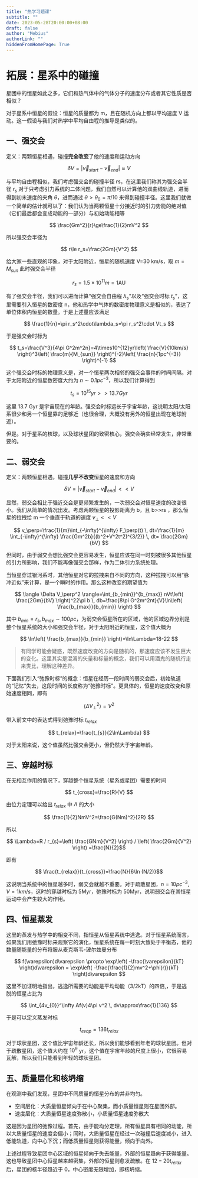 ```yaml
---
title: "热学习题课"
subtitle: ""
date: 2023-05-28T20:00:00+08:00
draft: false
author: "Mebius"
authorLink: ""
hiddenFromHomePage: True
---
```


# 拓展：星系中的碰撞

星团中的恒星如此之多，它们和热气体中的气体分子的速度分布或者其它性质是否相似？

对于星系中恒星的假设：恒星的质量都为 m，且在随机方向上都以平均速度 V 运动。这一假设与我们对热学中平均自由程的推导是类似的。

## 一、强交会
定义：两颗恒星相遇，碰撞**完全改变**了他的速度和运动方向

$$ \delta V=|\vec{v}_{start}-\vec{v}_{end}|\approx V $$

与平均自由程相似，我们考虑强交会的碰撞半径 rs，在这里我们称其为强交会半径 $r_s$
对于只考虑引力系统的二体问题，我们自然可以计算他的双曲线轨道，进而得到初末速度的夹角 $\theta$，进而通过 $\theta>\theta_0=\pi/10$ 来得到碰撞半径。这里我们就做一个简单的估计就可以了：我们认为当两颗恒星十分接近时的引力势能的绝对值（它们最后都会变成动能的一部分）与初始动能相等

$$ \frac{Gm^2}{r}\ge\frac{1}{2}mV^2 $$

所以强交会半径为

$$ r\le r_s=\frac{2Gm}{V^2} $$

给大家一些直观的印象，对于太阳附近，恒星的随机速度 V=30 km/s，取 $m=M_{sun}$ 此时强交会半径

$$ r_s=1.5\times10^{11}m=1\text{AU} $$

有了强交会半径，我们可以进而计算“强交会自由程 $\lambda_s$”以及“强交会时标 $t_s$”，这里需要引入恒星的数密度 n，他和热学中气体的数密度物理意义是相似的，表达了单位体积内恒星的数量。于是上述量应该满足

$$ \frac{1}{n}=\pi r_s^2\cdot\lambda_s=\pi r_s^2\cdot Vt_s $$

于是强交会时标为

$$ t_s=\frac{V^3}{4\pi G^2m^2n}=4\times10^{12}yr\left( \frac{V}{10km/s} \right)^3\left( \frac{m}{M_{sun}} \right)^{-2}\left( \frac{n}{1pc^{-3}} \right)^{-1} $$

这个强交会时标的物理意义是，对一个恒星两次相邻的强交会事件的时间间隔。对于太阳附近的恒星数密度大约为 $n\sim0.1pc^{-3}$，所以我们计算得到

$$ t_s=10^{15}yr>>13.7Gyr $$

这里 13.7 Gyr 是宇宙现在的年龄。强交会时标远长于宇宙年龄，这说明太阳/太阳系很少和另一个恒星靠的足够近（也很合理，大概没有另外的恒星出现在地球附近）。

但是。对于星系的核球，以及球状星团的致密核心，强交会确实经常发生，非常重要的。

## 二、弱交会
定义：两颗恒星相遇，碰撞**几乎不改变**恒星的速度和方向

$$\delta V=|\vec{v}_{start}-\vec{v}_{end}|<< V $$

显然，弱交会相比于强近交会是更频繁发生的，一次弱交会对恒星速度的改变很小。我们从简单的情况出发。考虑两颗恒星的投影距离为 b，且 b>>rs ，那么恒星的拉拽给 m 一个垂直于轨道的速度 $v_\perp<<V$

$$ v_\perp=\frac{1}{m}\int_{-\infty}^{\infty} F_\perp(t) \, dt=\frac{1}{m} \int_{-\infty}^{\infty} \frac{Gm^2b}{(b^2+V^2t^2)^{3/2}} \, dt=  \frac{2Gm}{bV} $$

但同时，由于弱交会想比强交会更容易发生，恒星应该在同一时刻被很多其他恒星的引力所影响，我们不能再像强交会那样，作为二体引力系统处理。

当恒星穿过银河系时，其他恒星对它的拉拽来自不同的方向，这种拉拽可以用“脉冲近似”来计算，是一个瞬时的作用。那么这种改变的期望值为

$$ \langle \Delta V_\perp^2 \rangle=\int_{b_{min}}^{b_{max}} nVt\left( \frac{2Gm}{bV} \right)^22\pi b \, db=\frac{8\pi G^2m^2nt}{V}\ln\left( \frac{b_{max}}{b_{min}} \right)  $$

其中 $b_{min}=r_s, b_{max}\sim 100pc$，为弱交会恒星所在的区域，他的区域边界分别是整个恒星系统的大小和强交会半径，对于太阳附近的恒星，这个值大概为

$$ \ln\left( \frac{b_{max}}{b_{min}} \right)=\ln\Lambda=18-22 $$

>有同学可能会疑惑，既然速度改变的方向是随机的，那速度应该不发生巨大的变化。这里其实是混淆的矢量和标量的概念，我们可以用酒鬼的随机行走来类比，理解这种差异。

下面我们引入“弛豫时标”的概念：恒星在经历一段时间的弱交会后，初始轨道的“记忆”失去，这段时间的长度称为“弛豫时标”。更具体的，恒星的速度改变和原始速度相同，即有

$$ \langle \Delta V_\perp^2	\rangle= V^2 $$

带入前文中的表达式得到弛豫时标 $t_{relax}$

$$ t_{relax}=\frac{t_{s}}{2\ln\Lambda} $$

对于太阳来说，这个值虽然比强交会更小，但仍然大于宇宙年龄。

## 三、穿越时标
在无相互作用的情况下，穿越整个恒星系统（星系或星团）需要的时间

$$ t_{cross}=\frac{R}{V} $$

由位力定理可以给出 $t_{relax}$ 中 $\Lambda$ 的大小

$$ \frac{1}{2}NmV^2=\frac{G(Nm)^2}{2R} $$

所以

$$ \Lambda=R / r_{s}=\left( \frac{GNm}{V^2} \right) / \left( \frac{2Gm}{V^2} \right) =\frac{N}{2}$$

即有

$$ \frac{t_{relax}}{t_{cross}}=\frac{N}{6\ln (N/2)}$$

这说明当系统中的恒星越多时，弱交会就越不重要。对于疏散星团，$n=10pc^{-3}, V=1km/s$，这时的穿越时标为 5Myr，弛豫时标为 50Myr，说明弱交会在其恒星运动中会产生较大的作用。

## 四、恒星蒸发

这里的蒸发与热学中的相变不同，指恒星从恒星系统中逃逸。对于恒星系统而言，如果我们用弛豫时标来观察它的演化，恒星系统在每一时刻大致处于平衡态，他的数量随能量的分布将服从麦克斯韦-玻尔兹曼分布

$$ f(\varepsilon)d\varepsilon \propto \exp\left( -\frac{\varepsilon}{kT} \right)d\varepsilon = \exp\left( -\frac{\frac{1}{2}mv^2+\phi(r)}{kT} \right)d\varepsilon $$

这里不加证明地指出，逃逸所需要的动能是平均动能（3/2kT）的四倍,，于是逃脱的恒星占比为

$$ \int_{4v_{0}}^\infty Af(v)4\pi v^2 \, dv\approx\frac{1}{136} $$

于是可以定义蒸发时标

$$ t_{evap}=136t_{relax} $$

对于球状星团，这个值比宇宙年龄还长，所以我们能够看到年老的球状星团。但对于疏散星团，这个值大约在 $10^9$ yr，这个值在宇宙年龄的尺度上很小，它很容易瓦解，所以我们只能看到年轻的球状星团。

## 五、质量层化和核坍缩

在观测中我们发现，星团中不同质量的恒星分布的并非均匀。
+ 空间层化：大质量恒星倾向于在中心聚集，而小质量恒星则在星团外部。
+ 速度层化：大质量恒星速度弥散小，小质量恒星速度弥散大

这是因为星团的弛豫过程。首先，由于能均分定理，所有恒星具有相同的动能，所以大质量恒星的速度会偏小；同时，大质量恒星在经过一次碰撞后速度减小，进入低能轨道，向中心下沉；而低质量恒星则获得能量，倾向于向外。

上述过程导致星团中心区域的恒星倾向于失去能量，外部的恒星趋向于获得能量。这也导致星团中心恒星越来越密集，外部的恒星则愈发疏散。在 $12-20t_{relax}$ 后，星团的核半径趋近于 0，中心密度无限增加，即核坍缩。



